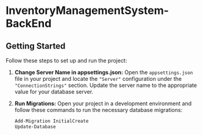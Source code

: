 # InventoryManagementSystem-BackEnd

## Getting Started

Follow these steps to set up and run the project:

1. **Change Server Name in appsettings.json:**
   Open the `appsettings.json` file in your project and locate the `"Server"` configuration under the `"ConnectionStrings"` section. Update the server name to the appropriate value for your database server.

2. **Run Migrations:**
   Open your project in a development environment and follow these commands to run the necessary database migrations:

   ```bash
   Add-Migration InitialCreate
   Update-Database

